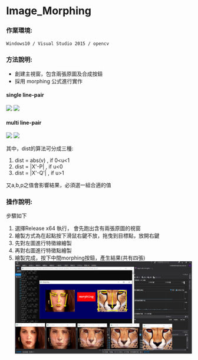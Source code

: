 # Image_Morphing

### 作業環境: 

    Windows10 / Visual Studio 2015 / opencv

### 方法說明:

- 創建主視窗，包含兩張原圖及合成按鈕
- 採用 morphing 公式進行實作

#### single line-pair
![](https://www.csie.ntu.edu.tw/~b97074/vfx_html/images/single-line.jpg)
![](https://www.csie.ntu.edu.tw/~b97074/vfx_html/images/u_v_math.jpg)

#### multi line-pair
![](https://www.csie.ntu.edu.tw/~b97074/vfx_html/images/multi-line.jpg)
![](https://www.csie.ntu.edu.tw/~b97074/vfx_html/images/weight.jpg)

其中，dist的算法可分成三種:
1. dist = abs(v) , if 0<u<1
2. dist = |X'-P| , if u<0
3. dist = |X'-Q'| , if u>1

又a,b,p之值會影響結果，必須選一組合適的值 
    
### 操作說明:

步驟如下
1. 選擇Release x64 執行， 會先跑出含有兩張原圖的視窗
2. 繪製方式為在起點按下滑鼠右鍵不放，拖曳到目標點，放開右鍵
3. 先對左圖進行特徵線繪製
4. 再對右圖進行特徵點繪製
5. 繪製完成，按下中間morphing按鈕，產生結果(共有四張)
![](./HW2_Morphing/morphing_result.png)
